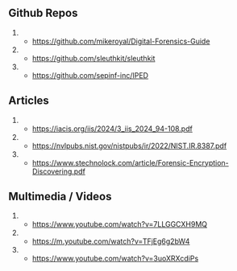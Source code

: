 ## Github Repos
1. - https://github.com/mikeroyal/Digital-Forensics-Guide
2. - https://github.com/sleuthkit/sleuthkit
3. - https://github.com/sepinf-inc/IPED


## Articles 
1. - https://iacis.org/iis/2024/3_iis_2024_94-108.pdf
2. - https://nvlpubs.nist.gov/nistpubs/ir/2022/NIST.IR.8387.pdf
3. - https://www.stechnolock.com/article/Forensic-Encryption-Discovering.pdf


## Multimedia / Videos
1. - https://www.youtube.com/watch?v=7LLGGCXH9MQ
2. - https://m.youtube.com/watch?v=TFjEg6g2bW4
3. - https://www.youtube.com/watch?v=3uoXRXcdiPs
